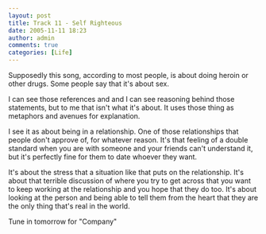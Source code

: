 ```yaml
---
layout: post
title: Track 11 - Self Righteous
date: 2005-11-11 18:23
author: admin
comments: true
categories: [Life]
---
```

Supposedly this song, according to most people, is about doing heroin or other drugs.  Some people say that it&apos;s about sex.

I can see those references and and I can see reasoning behind those statements, but to me that isn&apos;t what it&apos;s about.  It uses those thing as metaphors and avenues for explanation.

I see it as about being in a relationship.  One of those relationships that people don&apos;t approve of, for whatever reason.  It&apos;s that feeling of a double standard when you are with someone and your friends can&apos;t understand it, but it&apos;s perfectly fine for them to date whoever they want.

It&apos;s about the stress that a situation like that puts on the relationship.  It&apos;s about that terrible discussion of where you try to get across that you want to keep working at the relationship and you hope that they do too.  It&apos;s about looking at the person and being able to tell them from the heart that they are the only thing that&apos;s real in the world.

Tune in tomorrow for "Company"
